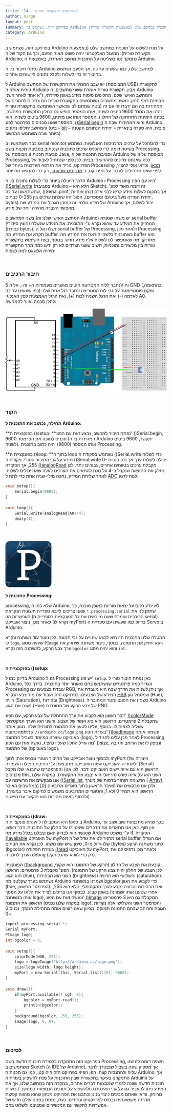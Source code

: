 ```yaml
---
title: '14 - הארדואינו ותקשורת נתונים'
author: nirgn
layout: post
summary: "בפרויקט הזה, נשתמש ב Arduino על מנת לשלוט על תוכנית במחשב שלנו (באמצעות תקשורת טורית)."
category: Arduino
---
```

בפרויקט הזה, נשתמש ב Arduino על מנת לשלוט על תוכנית במחשב שלנו (באמצעות תקשורת טורית). המעגל האלקטרוני יהיה פשוט מאוד הפעם, וכך גם הקוד של ה Arduino, נתמקד נטו בשליטה על התוכנית מחשב האחרת, באמצעות ה Arduino.

<!--more-->

נפתח חיבור בין ה Arduino למחשב שלנו, כמו שעשינו עד כה, אך הפעם נשתמש בחיבור זה כדי לשלוח ולקבל נתונים ליישומים אחרים.

ל Arduino יש שבב הממיר את התקשורת של המחשב (המבוססת USB) לתקשורת טורית אותה ה Arduino מבין. תקשורת טורית אומרת ששני מחשבים, ה Arduino והמחשב האישי שלנו, מחליפים פיסות מידע באופן סידרתי, ז"א אחד לאחר השני מבחינת רצף הזמן. כאשר מחשבים משתמשים בתקשורת טורית הם צריכים להסכים על המהירות בה הם ידברו זה עם זה (בטח שמתם לב שכאשר השתמשנו בתקשורת טורית והזנו את המס' 9600 ביטים לשניה, אותו המספר הופיע גם בחלון התקשורת במחשב, בפינה הימינית התחתונה של החלון). המספר אותו אנו מזינים, 9600 ביטים לשניה, הוא המספר שאנו מכניסים כפרמטר לפונ'
[()Serial.begin](http://www.arduino.cc/en/Serial/Begin) והוא המהירות שבה ה Arduino והמחשב יחליפו נתונים (ביט &#8211; [bit](https://en.wikipedia.org/wiki/Bit) &#8211; סיבית, היא ספרה בינארית &#8211; יחידת הנתונים הקטנה ביותר שבה משתמש המחשב).

כבר השתמשנו ב serial monitor כדי להסתכל על ערכים מהכניסות האנלוגיות. נשתמש בשיטה דומה כדי להכניס ערכים לתוכנית שנכתוב בסביבת תכנות בשם Processing. סביבת תכנות זו מבוססת על Java, וסביבת התכנות של ה Arduino מבוססת על זו של Processing, ככה שאנחנו צריכים להרגיש די בבית. לכן לפני שנתחיל לעבוד על הפרויקט, נוריד את הגרסה העדכנית ביותר של Processing [מכאן](https://www.processing.org/download/?processing). וכדאי אולי להציץ, לפני שאנו מתחילים לעבוד על הפרויקט, ב [מדריכים שבאתר](https://www.processing.org/tutorials/), רק כדי להרגיש נוח יותר.

הדרך היעילה ביותר כדי לשלוח נתונים בין ה Arduino ו Processing היא עם הפונ' [()Serial.write](http://www.arduino.cc/en/Serial/Write) (בסביבת Arduino &#8211; הלא היא Sketch). זה דומה מאוד לפונ' שהשתמשנו עד כה, ()Serial.print, אך במקום לשלוח מידע קריא לבני אדם (כמו אותיות ומספרים), הפונ' הזו שולחת ערכים בין 0-255 כבתים (יחידת המידה מעל ביטים, bytes) של מידע גולמי. זה כמובן מגביל את המידע שה Arduino יכול לשלוח, אך מאפשר העברה מהירה יותר של מידע.

בשני המחשבים (המחשב האישי שלנו וה Arduino) יש משהו שנקרא serial buffer (חוצץ סידורי) המחזיק את המידע עד שהוא נקרא ע"י התוכנית. את המידע שנשלח (בצורת bytes), נשלח אל ה serial buffer של Processing, ולאחר מכן Processing תקרא את המידע מה buffer. כשתוכנית כלשהי קוראת את המידע מה buffer הוא מתרוקן, מה שאמפשר לנו לשלוח אליו מידע חדש. בנוסף, בעת השימוש בתקשורת טורית בין מכשירים ותוכניות, חשוב ששני הצדדים לא רק ידעו כמה מהר התקשורת תיהיה אלא גם למה לצפות.

&nbsp;

### חיבור הרכיבים

נחבר ללוח המטריצה חוטים מגשרים מעמודות ה+ וה-, אל ה 5V וה GND (בהתאמה, כפי שעשינו עד כה). נמקם פוטנציומטר על גבי לוח המטריצה ונחבר רגל אחת שלו לאדמה (-) ואת הרגל השניה לכוח (+), ואת הרגל האמצעית לפין האנלוגי A0.  
להלן סכמה ואיור להמחשה:

<div style="text-align: center;">
  <img src="/assets/img/posts/arduino-14/Wiring_Sketch.png" alt="Wiring Sketch">
</div>

&nbsp;

### הקוד

**תחילה, נכתוב את התוכנית ל Arduino:**

**בפוקנציית ה ()setup: **נפתח חיבור למחשב, נבצע זאת עם הפונ' ()Serial.begin, ונכניס לתוכה את הפרמטר 9600 (המהירות בו ה Arduino יתקשר, 9600 ביטים לשניה). אותו המספר (9600) יהיה כתוב בתוכנית Processing.

**בפונקציית ה ()loop: **בתוך ה loop נשתמש בפקודת ה ()Serial.write כדי לשלוח מידע על גבי החיבור הטורי. פקודת ה ()Serial.write יכולה לשלוח ערך אך ורק בטווח 0-255, אך הפקודה [()analogRead](http://www.arduino.cc/en/Reference/AnalogRead) מקבלת ערכים בטווחים אחרים, גבוהים יותר. לכן נחלק את התוצאה שנקבל ב-4 על מנת להתאים את הערכים לאלה שאנו יכולים לשלוח. לאחר שליחת המידע, נחכה מילי-שניה אחת כדי לתת ל [ADC](https://en.wikipedia.org/wiki/Analog-to-digital_converter) לנוח לרגע.

```c
void setup(){
    Serial.begin(9600);
}

void loop(){
    Serial.write(analogRead(A0)/4);
    dealy(1);
}
```

&nbsp;

<div class="left">
  <img src="/assets/img/posts/arduino-14/processing-logo.png" alt="Processing Logo">
</div>

**התוכנית ל Processing:**

processing, שלא כמו ה Arduino, לא יודע כלום על יצאות טוריות באופן מובנה, כך שאנו צריכים לייבא ספרייה חיצונית הנקראת `*.processing.serial` שתתן לנו את האפשרות הזו (הכוכבית אומרת שאנו מייבאים את כל הפונקציות בספריית ה serial). לאחר מכן, ניצור אובייקט (נקרא לו myPort) בדיוק כמו שעשינו עם ספריית ה Servo ב Arduino.

המטרה שלנו בתוכנית הזו היא לבצע שינויים על גבי תמונה. לכן ניצור עוד משתנה ונקרא לו `logo`, שיהיה מסוג `PImage` והוא יחזיק את התמונה. בנוסף, ניצור משתנה שיחזיק את ערך צבע הרקע, למשתנה הזה נקרא `bgcolor` והוא יהיה מסוג `int`.

&nbsp;

**בפוקנציית ה ()setup:**  

בדיוק כמו ל Arduino גם ל Processing יש פונ' `setup`. כאן נפתח חיבור טורי ל Arduino, ונגדיר כמה פרמטרים שנשתמש בהם מאוחר יותר בתוכנית. בדרך כלל Processing עובדת בצבעים עם RGB, אך ניתן לשנות את הדרך שבה היא מעבדת את המידע של הצבעים. בפרויקט הזה נעבוד עם מוד צבע הנקרא [HSB](https://en.wikipedia.org/wiki/HSL_and_HSV) שמסמל גוון (Hue), רוויה (Saturation), ובהירות (Brightness). כשנזיז את הפונציומטר המחובר ל Arduino נשנה את הגוון (Hue) של צבע הרקע של תמונת ה PNG.

דבר ראשון הוא לקבוע את ערך ההתחלה של צבע הרקע, עם הפונ' [()colorMode](https://processing.org/reference/colorMode_.html) שמקבלת 2 פרמטרים, הראשון הוא סוג המוד של הצבע, והשני הוא הערך המקסימלי שעליה לצפות לו. בנוסף, עלינו לטעון את התמונה לתוכנית שלנו. נטען אותה מהכתובת`http://arduino.cc/logo.png` בעזרת הפונ' [()loadImage](https://processing.org/reference/loadImage_.html) ונשמור אותה באוביקט שיצרנו במיוחד בשביל התמונה (logo). לאחר מכן עלינו להגיד ל Processing מה גודל החלון שעליו להציג, נעשה זאת עם הפונ' [()size](https://processing.org/reference/size_.html), ונספק לו את הרוחב והגובה של התמונה (באוביקט logo).

ולבסוף ניצור אובייקט של החיבור הטורי ונכניס אותו לתוך myPort (היצירה של האובייקט מתבצעת ע"י כתיבת המילה השמורה new ולאחריה האובייקט (Serial) והפרמטרים שהבנאי שלו מקבל (הראשון הוא עם איזה יישום האובייקט ידבר, לכן אנו מכניסים this, השני הוא על איזה פורט סיריאלי הוא יבצע את התקשורת, במקרה שלנו אנו מבקשים את הרשימה עם [()Serial.list](https://processing.org/reference/libraries/serial/Serial_list_.html), הרשימה תוחזר בדמות של מערך (
[Array](http://en.wikipedia.org/wiki/Array_data_structure)), ולכן אנו מבקשים את האיבר הראשון בתוך סוגרים מרובעים \[0\] (במחשבים האיבר הראשון הוא תמיד 0 ולא 1, והסוגריים המרובעים משמשים למיקום איבר במערך), ולבסוף באיזה מהירות הוא יתקשר עם היישום).

&nbsp;

**בפונקציית ה ()draw:**  
פונקציית ה draw היא המקבילה ל loop ב Arduino, בכך שהיא מתבצעת שוב ושוב עד אין סוף. כאן אנו מתארים את הדברים שיצטיירו על החלון של התוכנית. דבר ראשון שנעשה הוא לבדוק האם קיבלנו בכלל מידע מה Arduino ע"י משפט if. הפקודה [()available](https://processing.org/reference/libraries/serial/Serial_available_.html) של האוביקט myPort תחזיר לנו את גודל של ה serial buffer, אם הגודל שלו גדול מ-0, סימן שיש שם משהו. לכן נקרא את הבתים (bytes) לתוך משתנה הרקע (bgcolor) בעזרת הפקודה [()read](https://processing.org/reference/libraries/serial/Serial_read_.html) על האוביקט myPort, ולאחר מכן נדפיס לנו את הערך לחלון ה debug (רק כדי לוודא שהכל תקין).

הפונקציה [()background](https://processing.org/reference/background_.html) קובעת את הצבע של החלון (הרקע של התמונה הוא שקוף, לכן הצבע של החלון יהיה צבע הרקע של התמונה). הפונ' מקבלת 3 פרמטרים: הראשון הוא הגוון (hue), השני הוא הבהירות (brightness) והשלישי הוא הרוויה (saturation). נשתמש בערך שקלטנו מה Arduino ושמרנו במשתנה bgcolor כדי לקבוע את הגוון (hue, הפרמטר הראשון). ואת הבהירות והרוויה נקבע לערך המקסימלי, הלא הוא 255, באופן קבוע. לבסוף אנו צריכים לצייר את הלוגו על המסך (אחרי שטענו אותו ושמרנו אותו במשתנה logo), ונעשה זאת עם הפונ' [()image](https://processing.org/reference/image_.html) המקבלת גם היא 3 פרמטרים: הראשון את התמונה (במקרה שלנו נכניס logo), והפרמטר השני והשלישי אלה נקודות הגובה והרוחב שבהם התמונה תמוקם. מכיוון שאנו רוצים אותה מתחילת המסך, נכניס 0 ו-0.

```c
import processing.serial.*;
Serial myPort;
PImage logo;
int bgcolor = 0;

void setup(){
    colorMode(HSB, 255);
    logo = logoImage("http://arduino.cc/logo.png");
    size(logo.width, logo.height);
    myPort = new Serial(this, Serial.list()[0], 9600);
}

void draw(){
    if(myPort.available() &gt; 0){
        bgcolor = myPort.read();
        println(bgcolor);
    }
    beckground(bgcolor, 255, 255);
    image(logo, 0, 0);
}
```

&nbsp;

### לסיכום

בפרויקט הזה התמקדנו בלמידת תוכנית חדשה בשם Processing, השפה דומה לזו שנו משתמשים ב Sketch (ה IDE של Arduino), אך מספיק שונה בשביל שנצטרך לדבר עליה ולהתנסות קצת. הפן הפיזי בפרויקט הזה היה קטן, כמו גם תכנות ה Arduino. אך התמקדנו בעיקר בתקשורת שבין התוכנות על מנת להשפיע בעזרת ה Arduino על תוכנית חדשה ושונה לגמרי שמבצעת דברים אחרים, במקרה הזה במחשב שלנו, אך את המידע ניתן להעביר גם על גבי האינטרנט ולהשפיע על תוכנית הנמצאת במחשב / בשרת מרוחק. וודאו שאתם מבינים כיצד בנינו וכתבנו את הפרויקט מכיוון שהוא מהווה קפיצת מדרגה משמועתית ובסיס לפרויקטים עתידים. כעת, נפתח בפנינו עולם חדש של אפשרויות לתקשר עם המכשירים שסביבנו ולשלוט בהם.

